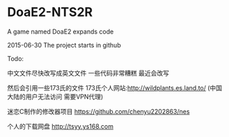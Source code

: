 ﻿# DoaE2-NTS2R
A game named DoaE2 expands code

2015-06-30 The project starts in github

Todo:

中文文件尽快改写成英文文件 一些代码非常糟糕 最近会改写

然后会引用一些173氏的文件 173氏个人网站:http://wildplants.es.land.to/
(中国大陆的用户无法访问 需要VPN代理)

迷恋C制作的修改器项目
https://github.com/chenyu2202863/nes

个人的下载网盘
http://tsyy.ys168.com
